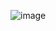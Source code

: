 
![image](https://github.com/gauravxlokhande/AllAbout-MuleSoft/assets/119065314/df738b73-2b6f-4535-ac38-8e7dfc3795a2)
